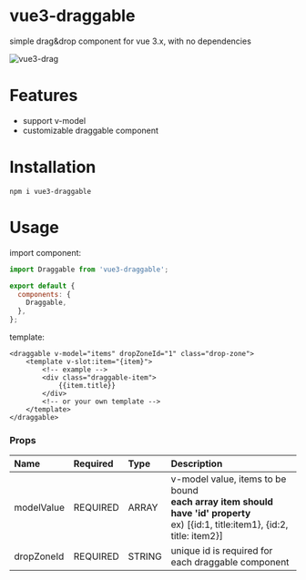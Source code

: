 # vue3-draggable

simple drag&drop component for vue 3.x, with no dependencies

![vue3-drag](https://user-images.githubusercontent.com/59331444/103271751-6e8a2480-49fe-11eb-953d-9554e0af513a.gif)

# Features

- support v-model
- customizable draggable component

# Installation

```
npm i vue3-draggable
```

# Usage

import component:

```javascript
import Draggable from 'vue3-draggable';

export default {
  components: {
    Draggable,
  },
};
```

template:

```vue
<draggable v-model="items" dropZoneId="1" class="drop-zone">
    <template v-slot:item="{item}">
        <!-- example -->
        <div class="draggable-item">
            {{item.title}}
        </div>
        <!-- or your own template -->
    </template>
</draggable>
```

### Props

| Name       | Required     | Type       | Description                                        |
| :--------- | :----------- | :--------- | :------------------------------------------------- |
| modelValue | REQUIRED | ARRAY  | v-model value, items to be bound <br> **each array item should have 'id' property** <br> ex) [{id:1, title:item1}, {id:2, title: item2}]            |
| dropZoneId | REQUIRED | STRING | unique id is required for each draggable component |

